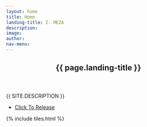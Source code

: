 ```yaml
---
layout: home
title: Home
landing-title: I. MEZA
description: 
image: 
author: 
nav-menu: 
---
```


<!-- Banner -->
<section id="banner" class="major">
	<div class="inner">
		<header class="major">
			<h1>{{ page.landing-title }}</h1>
		</header>
		<div class="content">
			<p style="text-transform: uppercase;">{{ site.description }}</p>
			<ul class="actions">
				<li><a href="#one" class="button next scrolly">Click To Release</a></li>
			</ul>
		</div>
	</div>
</section>

<!-- Main -->
<div id="main">

<!-- One -->
{% include tiles.html %}

<!-- Two -->
<section id="two">
	<!--
	<video id="video" class="inner" playsinline autoplay muted loop poster="{{ site.url }}{{ site.baseurl }}/assets/images/imezaBackground.png" id="bgvid">
	<!-- <source src="icey.webm" type="video/webm">
	<source src="{{ site.url }}{{ site.baseurl }}/assets/images/imezaBackground.mp4" type="video/mp4">
	</video> 
	-->
</section>

</div>

